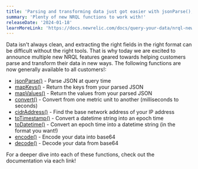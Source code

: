 ```yaml
---
title: 'Parsing and transforming data just got easier with jsonParse(), cidrAddress(), toTimestamp() and many more functions!'
summary: 'Plenty of new NRQL functions to work with!'
releaseDate: '2024-01-18'
learnMoreLink: 'https://docs.newrelic.com/docs/query-your-data/nrql-new-relic-query-language/get-started/nrql-syntax-clauses-functions'
---
```


Data isn't always clean, and extracting the right fields in the right format can be difficult without the right tools. That is why today we are excited to announce multiple new NRQL features geared towards helping customers parse and transform their data in new ways. The following functions are now generally available to all customers!:

* [jsonParse()](https://docs.newrelic.com/docs/query-your-data/nrql-new-relic-query-language/get-started/nrql-syntax-clauses-functions/#func-jparse) - Parse JSON at query time
* [mapKeys()](https://docs.newrelic.com/docs/query-your-data/nrql-new-relic-query-language/get-started/nrql-syntax-clauses-functions/#func-mapKeys) - Return the keys from your parsed JSON
* [mapValues()](https://docs.newrelic.com/docs/query-your-data/nrql-new-relic-query-language/get-started/nrql-syntax-clauses-functions/#func-mapValues) - Return the values from your parsed JSON
* [convert()](https://docs.newrelic.com/docs/query-your-data/nrql-new-relic-query-language/get-started/nrql-syntax-clauses-functions/#func-convert) - Convert from one metric unit to another (milliseconds to seconds)
* [cidrAddress()](https://docs.newrelic.com/docs/query-your-data/nrql-new-relic-query-language/get-started/nrql-syntax-clauses-functions/#func-cidraddress) - Find the base network address of your IP address
* [toTimestamp()](https://docs.newrelic.com/docs/query-your-data/nrql-new-relic-query-language/get-started/nrql-syntax-clauses-functions/#func-toTimestamp) - Convert a datetime string into an epoch time
* [toDatetime()](https://docs.newrelic.com/docs/query-your-data/nrql-new-relic-query-language/get-started/nrql-syntax-clauses-functions/#func-toDatetime) - Convert an epoch time into a datetime string (in the format you want!)
* [encode()](https://docs.newrelic.com/docs/query-your-data/nrql-new-relic-query-language/get-started/nrql-syntax-clauses-functions/#func-encode) - Encode your data into base64
* [decode()](https://docs.newrelic.com/docs/query-your-data/nrql-new-relic-query-language/get-started/nrql-syntax-clauses-functions/#func-decode) - Decode your data from base64

For a deeper dive into each of these functions, check out the documentation via each link!

